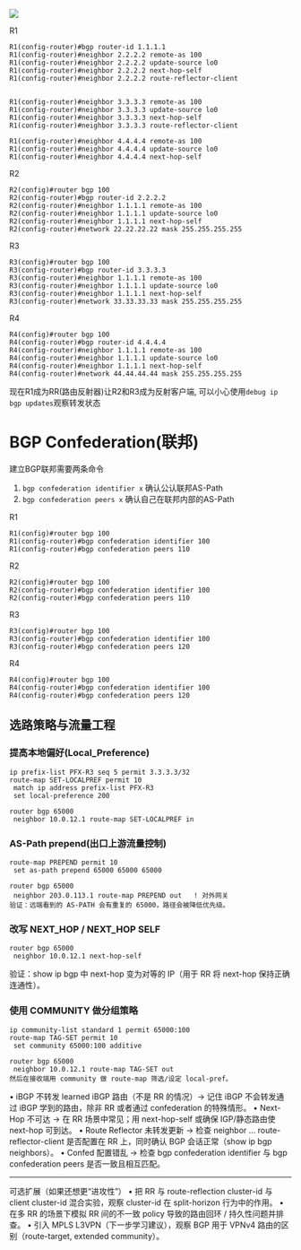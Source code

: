 
![](image-1.png)

R1

```
R1(config-router)#bgp router-id 1.1.1.1
R1(config-router)#neighbor 2.2.2.2 remote-as 100
R1(config-router)#neighbor 2.2.2.2 update-source lo0
R1(config-router)#neighbor 2.2.2.2 next-hop-self
R1(config-router)#neighbor 2.2.2.2 route-reflector-client


R1(config-router)#neighbor 3.3.3.3 remote-as 100
R1(config-router)#neighbor 3.3.3.3 update-source lo0
R1(config-router)#neighbor 3.3.3.3 next-hop-self
R1(config-router)#neighbor 3.3.3.3 route-reflector-client

R1(config-router)#neighbor 4.4.4.4 remote-as 100
R1(config-router)#neighbor 4.4.4.4 update-source lo0
R1(config-router)#neighbor 4.4.4.4 next-hop-self
```

R2

```
R2(config)#router bgp 100
R2(config-router)#bgp router-id 2.2.2.2
R2(config-router)#neighbor 1.1.1.1 remote-as 100
R2(config-router)#neighbor 1.1.1.1 update-source lo0
R2(config-router)#neighbor 1.1.1.1 next-hop-self
R2(config-router)#network 22.22.22.22 mask 255.255.255.255
```

R3

```
R3(config)#router bgp 100
R3(config-router)#bgp router-id 3.3.3.3
R3(config-router)#neighbor 1.1.1.1 remote-as 100
R3(config-router)#neighbor 1.1.1.1 update-source lo0
R3(config-router)#neighbor 1.1.1.1 next-hop-self
R3(config-router)#network 33.33.33.33 mask 255.255.255.255
```

R4

```
R4(config)#router bgp 100
R4(config-router)#bgp router-id 4.4.4.4
R4(config-router)#neighbor 1.1.1.1 remote-as 100
R4(config-router)#neighbor 1.1.1.1 update-source lo0
R4(config-router)#neighbor 1.1.1.1 next-hop-self
R4(config-router)#network 44.44.44.44 mask 255.255.255.255
```

现在R1成为RR(路由反射器)让R2和R3成为反射客户端, 可以小心使用`debug ip bgp updates`观察转发状态

# BGP Confederation(联邦)

建立BGP联邦需要两条命令
1. `bgp confederation identifier x` 确认公认联邦AS-Path
2. `bgp confederation peers x` 确认自己在联邦内部的AS-Path

R1

```
R1(config)#router bgp 100
R1(config-router)#bgp confederation identifier 100
R1(config-router)#bgp confederation peers 110
```

R2

```
R2(config)#router bgp 100
R2(config-router)#bgp confederation identifier 100
R2(config-router)#bgp confederation peers 110
```

R3

```
R3(config)#router bgp 100
R3(config-router)#bgp confederation identifier 100
R3(config-router)#bgp confederation peers 120
```

R4

```
R4(config)#router bgp 100
R4(config-router)#bgp confederation identifier 100
R4(config-router)#bgp confederation peers 120
```

## 选路策略与流量工程 

### 提高本地偏好(Local_Preference) 

```
ip prefix-list PFX-R3 seq 5 permit 3.3.3.3/32
route-map SET-LOCALPREF permit 10
 match ip address prefix-list PFX-R3
 set local-preference 200

router bgp 65000
 neighbor 10.0.12.1 route-map SET-LOCALPREF in
```

### AS-Path prepend(出口上游流量控制)

```
route-map PREPEND permit 10
 set as-path prepend 65000 65000 65000

router bgp 65000
 neighbor 203.0.113.1 route-map PREPEND out   ! 对外网关
验证：远端看到的 AS-PATH 会有重复的 65000，路径会被降低优先级。
```

### 改写 NEXT_HOP / NEXT_HOP SELF

```
router bgp 65000
 neighbor 10.0.12.1 next-hop-self
```

验证：show ip bgp 中 next-hop 变为对等的 IP（用于 RR 将 next-hop 保持正确连通性）。

### 使用 COMMUNITY 做分组策略

```
ip community-list standard 1 permit 65000:100
route-map TAG-SET permit 10
 set community 65000:100 additive

router bgp 65000
 neighbor 10.0.12.1 route-map TAG-SET out
然后在接收端用 community 做 route-map 筛选/设定 local-pref。
```

•	iBGP 不转发 learned iBGP 路由（不是 RR 的情况）→ 记住 iBGP 不会转发通过 iBGP 学到的路由，除非 RR 或者通过 confederation 的特殊情形。
•	Next-Hop 不可达 → 在 RR 场景中常见；用 next-hop-self 或确保 IGP/静态路由使 next-hop 可到达。
•	Route Reflector 未转发更新 → 检查 neighbor ... route-reflector-client 是否配置在 RR 上，同时确认 BGP 会话正常（show ip bgp neighbors）。
•	Confed 配置错乱 → 检查 bgp confederation identifier 与 bgp confederation peers 是否一致且相互匹配。
________________________________________
可选扩展（如果还想更“进攻性”）
•	把 RR 与 route-reflection cluster-id 与 client cluster-id 混合实验，观察 cluster-id 在 split-horizon 行为中的作用。
•	在多 RR 的场景下模拟 RR 间的不一致 policy 导致的路由回环 / 持久性问题并排查。
•	引入 MPLS L3VPN（下一步学习建议），观察 BGP 用于 VPNv4 路由的区别（route-target, extended community）。
